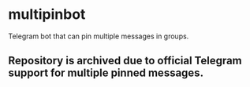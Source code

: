# multipinbot
Telegram bot that can pin multiple messages in groups.

## Repository is archived due to official Telegram support for multiple pinned messages.
